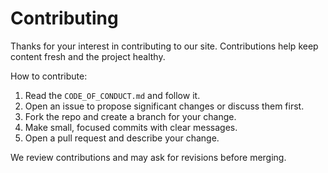 Contributing
============

Thanks for your interest in contributing to our site. Contributions help keep content fresh and the project healthy.

How to contribute:

1. Read the `CODE_OF_CONDUCT.md` and follow it.
2. Open an issue to propose significant changes or discuss them first.
3. Fork the repo and create a branch for your change.
4. Make small, focused commits with clear messages.
5. Open a pull request and describe your change.

We review contributions and may ask for revisions before merging.
